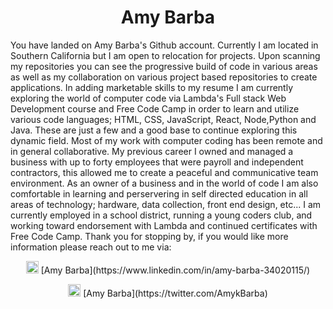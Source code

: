 <h1 align="center">Amy Barba</h1>  

<p aling="center"> You have landed on Amy Barba's Github account. Currently I am located in Southern California but I am open to relocation for projects.
Upon scanning my repositories you can see the progressive build of code in various areas as well as my collaboration on various project 
based repositories to create applications. In adding marketable skills to my resume I am currently exploring the world of computer code 
via Lambda's Full stack Web Development course and Free Code Camp in order to learn and utilize various code languages; HTML, CSS, 
JavaScript, React, Node,Python and Java. These are just a few and a good base to continue exploring this dynamic field. 
Most of my work with computer coding has been remote and in general collaborative. My previous career I owned and managed a business 
with up to forty employees that were payroll and independent contractors, this allowed me to create a peaceful and communicative team 
environment. 
As an owner of a business and in the world of code I am also comfortable in learning and perservering in self directed education in 
all areas of technology; hardware, data collection, front end design, etc...
I am currently employed in a school district, running a young coders club, and working toward endorsement with Lambda and continued 
certificates with Free Code Camp.
Thank you for stopping by, if you would like more information please reach out to me via:
  </p>

<p align="center">
<img src="https://imgur.com/7AyxuK6" alt="LinkedIn" width="20" /> [Amy Barba](https://www.linkedin.com/in/amy-barba-34020115/)
  </p>

<p align="center">                                                                        
<img src="https://imgur.com/wrJ4iC9" alt="TwitterLogo" width="20" /> [Amy Barba](https://twitter.com/AmykBarba)
  </p>
</p>
